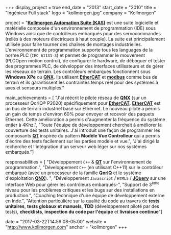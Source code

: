 +++
display_project = true
end_date = "2013"
start_date = "2010"
title = "Ingénieur Full stack"
logo = "kollmorgen.jpg"
company = "Kollmorgen"

project = "[**Kollmorgen Automation Suite (KAS)**](http://www.kollmorgen.com/en-us/products/machine-controls/automation-platform/kollmorgen-automation-suite/kollmorgen-automation-suite-overview/) est une suite logicielle et matérielle composée d'un environnement de programmation (IDE) sous Windows ainsi que de contrôleurs embarqués pour des servocommandes (reliés à des moteurs électriques à haut couple). La suite est principalement utilisée pour faire tourner des chaînes de montages industrielles. L'environnement de programmation supporte tous les languages de la norme PLC (`IEC 61131-3`) et permet de programmer le mouvement (PLCOpen motion control), de configurer le hardware, de déboguer et tester des programmes PLC, de développer des interfaces utilisateurs et de gérer les réseaux de terrain. Les contrôleurs embarqués fonctionnent sous **Windows XPe** ou [**QNX**](http://www.qnx.com). Ils utilisent [**EtherCAT**](https://www.ethercat.org/default.htm) et [**modbus**](http://www.modbus.org/) comme bus de terrain et ils garantissent les contraintes temps réel pour des systèmes à axes et senseurs multiples."

main_achievements = [
  "J'ai réécrit le pilote réseau de [**QNX**](http://www.qnx.com) (sur un processeur QorIQ® P2020) spécifiquement pour [**EtherCAT**](https://www.ethercat.org/default.htm). [**EtherCAT**](https://www.ethercat.org/default.htm) est un bus de terrain industriel basé sur Ethernet. Le nouveau pilote a permis un gain de temps d'environ 60% pour envoyer et recevoir des paquets Ethernet. Cette amélioration a permis d'augmenter la fréquence du système entier à 4Khz.",
  "Toute l'équipe de développement cherchait à améliorer la couverture des tests unitaires. J'ai introduit une façon de programmer les composants [**QT**](https://www.qt.io/) inspirée du pattern **Modèle Vue Controlleur** qui a permis d'écrire des tests facilement sur les parties modèle et vue.",
  "J'ai dirigé la recherche et l'intégration d'un serveur web léger sur nos systèmes embarqués."]

responsabilities = [
  "Développement `C++` & [**QT**](https://www.qt.io/) sur l'environnement de programmation.",
  "Développement `C++` (en utilisant C++11) sur le contrôleur embarqué (avec un processeur de la famille  [**QorIQ**](http://www.nxp.com/products/microcontrollers-and-processors/power-architecture-processors/qoriq-platforms:QORIQ_HOME) et le système d'exploitation [**QNX**](http://www.qnx.com)). ",
  "Développement `Javascript` / `HTML5` / [**JQuery**](https://jquery.com/) sur une interface Web pour gérer les contrôleurs embarqués-",
  "Support de 3<sup>ème</sup> niveau pour les problèmes critiques et les bugs sur des installations en production.",
  "Coaching technique d'une équipe de développement externe en Inde.",
  "Attention particulière sur la qualité du code au travers de **tests unitaires**, **tests globaux et manuels**, **TDD** (développement piloté par des tests), **checklists**, **inspection du code par l'équipe** et **livraison continue**"]

date = "2017-03-22T14:56:08-05:00"
website = "http://www.kollmorgen.com"
anchor = "kollmorgen"
+++

